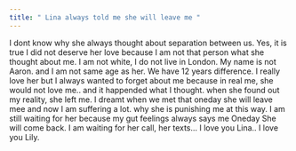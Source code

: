 ```yaml
---
title: " Lina always told me she will leave me "
---
```


I dont know why she always thought about separation between us.
Yes, it is true I did not deserve her love because I am not that person 
what she thought about me. I am not white, I do not live in London. 
My name is not Aaron. and I am not same age as her. We have 12 years difference.
I really love her but I always wanted to forget about me because in real me, 
she would not love me.. and it happended what I thought. when she found out my
reality, she left me. I dreamt when we met that oneday she will leave mee and now 
I am suffering a lot. why she is punishing me at this way.
I am still waiting for her because my gut feelings always says me Oneday She will come back.
I am waiting for her call, her texts...
I love you Lina..
I love you Lily.

